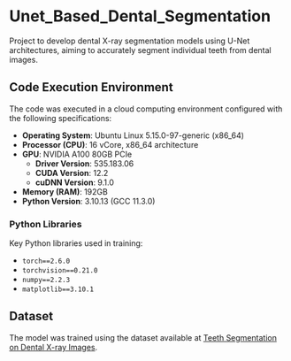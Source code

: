 # Unet_Based_Dental_Segmentation
 Project to develop dental X-ray segmentation models using U-Net architectures, aiming to accurately segment individual teeth from dental images.

## Code Execution Environment


The code was executed in a cloud computing environment configured with the following specifications:

- **Operating System**: Ubuntu Linux 5.15.0-97-generic (x86_64)
- **Processor (CPU)**: 16 vCore, x86_64 architecture
- **GPU**: NVIDIA A100 80GB PCIe
  - **Driver Version**: 535.183.06
  - **CUDA Version**: 12.2
  - **cuDNN Version**: 9.1.0
- **Memory (RAM)**: 192GB
- **Python Version**: 3.10.13 (GCC 11.3.0)

### Python Libraries

Key Python libraries used in training:

- `torch==2.6.0`
- `torchvision==0.21.0`
- `numpy==2.2.3`
- `matplotlib==3.10.1`

## Dataset

The model was trained using the dataset available at [Teeth Segmentation on Dental X-ray Images](https://www.kaggle.com/datasets/humansintheloop/teeth-segmentation-on-dental-x-ray-images).


